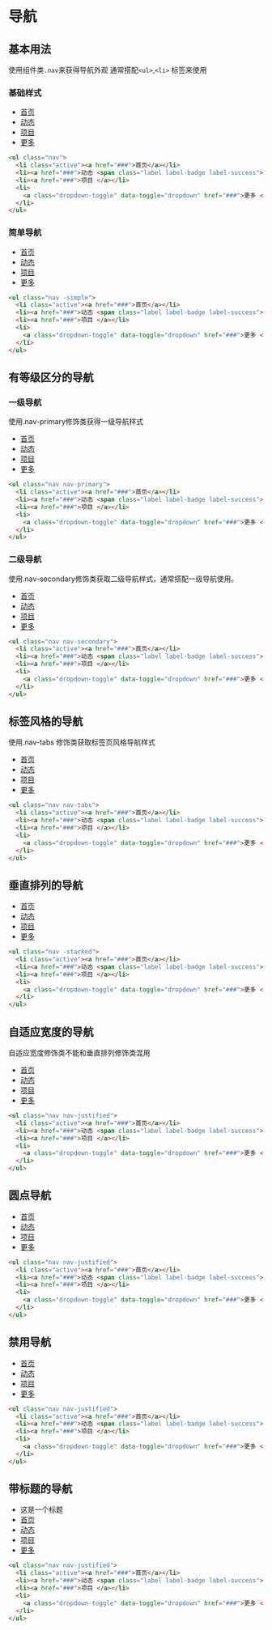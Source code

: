 # 导航

## 基本用法

使用组件类`.nav`来获得导航外观 通常搭配`<ul>`,`<li>` 标签来使用

### 基础样式

<Example>
<ul class="nav">
  <li class="active"><a href="###">首页</a></li>
  <li><a href="###">动态 </a></li>
  <li><a href="###">项目 </a></li>
  <li>
    <a href="">更多 <span class="caret"></span></a>
  </li>
</ul>
</Example>

```html
<ul class="nav">
  <li class="active"><a href="###">首页</a></li>
  <li><a href="###">动态 <span class="label label-badge label-success">4</span></a></li>
  <li><a href="###">项目 </a></li>
  <li>
    <a class="dropdown-toggle" data-toggle="dropdown" href="###">更多 <span class="caret"></span></a>
  </li>
</ul>
```

### 简单导航
<Example>
<ul class="nav -simple">
  <li class="active"><a href="###">首页</a></li>
  <li><a href="###">动态 </a></li>
  <li><a href="###">项目 </a></li>
  <li>
    <a class="dropdown-toggle" data-toggle="dropdown" href="###">更多 <span class="caret"></span></a>
  </li>
</ul>
</Example>

```html
<ul class="nav -simple">
  <li class="active"><a href="###">首页</a></li>
  <li><a href="###">动态 <span class="label label-badge label-success">4</span></a></li>
  <li><a href="###">项目 </a></li>
  <li>
    <a class="dropdown-toggle" data-toggle="dropdown" href="###">更多 <span class="caret"></span></a>
  </li>
</ul>
```


## 有等级区分的导航

### 一级导航

使用.nav-primary修饰类获得一级导航样式 

<Example>
<ul class="nav nav-primary">
  <li class="active"><a href="###">首页</a></li>
  <li><a href="###">动态 </a></li>
  <li><a href="###">项目 </a></li>
  <li>
    <a class="dropdown-toggle" data-toggle="dropdown" href="###">更多 <span class="caret"></span></a>
  </li>
</ul>
</Example>


```html
<ul class="nav nav-primary">
  <li class="active"><a href="###">首页</a></li>
  <li><a href="###">动态 <span class="label label-badge label-success">4</span></a></li>
  <li><a href="###">项目 </a></li>
  <li>
    <a class="dropdown-toggle" data-toggle="dropdown" href="###">更多 <span class="caret"></span></a>
  </li>
</ul>
```

### 二级导航

使用.nav-secondary修饰类获取二级导航样式，通常搭配一级导航使用。

<Example>
<ul class="nav nav-secondary">
  <li class="active"><a href="###">首页</a></li>
  <li><a href="###">动态 </a></li>
  <li><a href="###">项目 </a></li>
  <li>
    <a class="dropdown-toggle" data-toggle="dropdown" href="###">更多 <span class="caret"></span></a>
  </li>
</ul>
</Example>

```html
<ul class="nav nav-secondary">
  <li class="active"><a href="###">首页</a></li>
  <li><a href="###">动态 <span class="label label-badge label-success">4</span></a></li>
  <li><a href="###">项目 </a></li>
  <li>
    <a class="dropdown-toggle" data-toggle="dropdown" href="###">更多 <span class="caret"></span></a>
  </li>
</ul>
```

## 标签风格的导航

使用.nav-tabs 修饰类获取标签页风格导航样式

<Example>
<ul class="nav nav-tabs">
  <li class="active"><a href="###">首页</a></li>
  <li><a href="###">动态 </a></li>
  <li><a href="###">项目 </a></li>
  <li>
    <a class="dropdown-toggle" data-toggle="dropdown" href="###">更多 <span class="caret"></span></a>
  </li>
</ul>
</Example>


```html
<ul class="nav nav-tabs">
  <li class="active"><a href="###">首页</a></li>
  <li><a href="###">动态 <span class="label label-badge label-success">4</span></a></li>
  <li><a href="###">项目 </a></li>
  <li>
    <a class="dropdown-toggle" data-toggle="dropdown" href="###">更多 <span class="caret"></span></a>
  </li>
</ul>
```

## 垂直排列的导航

<Example>
<ul class="nav nav-stacked">
  <li class="active"><a href="###">首页</a></li>
  <li><a href="###">动态 </a></li>
  <li><a href="###">项目 </a></li>
  <li>
    <a class="dropdown-toggle" data-toggle="dropdown" href="###">更多 <span class="caret"></span></a>
  </li>
</ul>
</Example>


```html
<ul class="nav -stacked">
  <li class="active"><a href="###">首页</a></li>
  <li><a href="###">动态 <span class="label label-badge label-success">4</span></a></li>
  <li><a href="###">项目 </a></li>
  <li>
    <a class="dropdown-toggle" data-toggle="dropdown" href="###">更多 <span class="caret"></span></a>
  </li>
</ul>
```
## 自适应宽度的导航

自适应宽度修饰类不能和垂直排列修饰类混用

<Example>
<ul class="nav nav-justified">
  <li class="active"><a href="###">首页</a></li>
  <li><a href="###">动态 </a></li>
  <li><a href="###">项目 </a></li>
  <li>
    <a class="dropdown-toggle" data-toggle="dropdown" href="###">更多 <span class="caret"></span></a>
  </li>
</ul>
</Example>


```html
<ul class="nav nav-justified">
  <li class="active"><a href="###">首页</a></li>
  <li><a href="###">动态 <span class="label label-badge label-success">4</span></a></li>
  <li><a href="###">项目 </a></li>
  <li>
    <a class="dropdown-toggle" data-toggle="dropdown" href="###">更多 <span class="caret"></span></a>
  </li>
</ul>
```

## 圆点导航

<Example>
<ul class="nav -nav-circle">
  <li class="active"><a href="###">首页</a></li>
  <li><a href="###">动态 </a></li>
  <li><a href="###">项目 </a></li>
  <li>
    <a class="dropdown-toggle" data-toggle="dropdown" href="###">更多 <span class="caret"></span></a>
  </li>
</ul>
</Example>


```html
<ul class="nav nav-justified">
  <li class="active"><a href="###">首页</a></li>
  <li><a href="###">动态 <span class="label label-badge label-success">4</span></a></li>
  <li><a href="###">项目 </a></li>
  <li>
    <a class="dropdown-toggle" data-toggle="dropdown" href="###">更多 <span class="caret"></span></a>
  </li>
</ul>
```

## 禁用导航

<Example>
<ul class="nav">
  <li class="active"><a href="###">首页</a></li>
  <li class="-disabled"><a href="###">动态 </a></li>
  <li><a href="###">项目 </a></li>
  <li>
    <a class="dropdown-toggle" data-toggle="dropdown" href="###">更多 <span class="caret"></span></a>
  </li>
</ul>
</Example>


```html
<ul class="nav nav-justified">
  <li class="active"><a href="###">首页</a></li>
  <li><a href="###">动态 <span class="label label-badge label-success">4</span></a></li>
  <li><a href="###">项目 </a></li>
  <li>
    <a class="dropdown-toggle" data-toggle="dropdown" href="###">更多 <span class="caret"></span></a>
  </li>
</ul>
```

## 带标题的导航

<Example>
<ul class="nav">
  <li class="li-title">这是一个标题</li>
  <li class="active"><a href="###">首页</a></li>
  <li><a href="###">动态 </a></li>
  <li><a href="###">项目 </a></li>
  <li>
    <a class="dropdown-toggle" data-toggle="dropdown" href="###">更多 <span class="caret"></span></a>
  </li>
</ul>
</Example>


```html
<ul class="nav nav-justified">
  <li class="active"><a href="###">首页</a></li>
  <li><a href="###">动态 <span class="label label-badge label-success">4</span></a></li>
  <li><a href="###">项目 </a></li>
  <li>
    <a class="dropdown-toggle" data-toggle="dropdown" href="###">更多 <span class="caret"></span></a>
  </li>
</ul>
```



<script>
    window.onload = function () {
        const $nav = document.querySelectorAll('ul.nav');
        console.log($nav);
        $nav.forEach(ele=>{
          ele.onclick = function (e) {
              if (e !== null && e.target instanceof HTMLElement && e.target.tagName == 'A') {
                  console.log(e.target.parentNode.classList, 'pNode');
                  if (e.target.parentNode.classList.contains('-disabled')) {
                      return;
                  }
                  const element = e.target.parentNode.parentNode.querySelector('.active');
                  if (element) {
                      element.classList.remove('active');
                  }
                  e.target.parentNode.classList.add('active');
              }
          }
        });
    };
</script>
